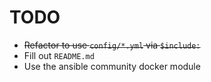 # TODO

- ~~Refactor to use `config/*.yml` via `$include:`~~
- Fill out `README.md`
- Use the ansible community docker module
